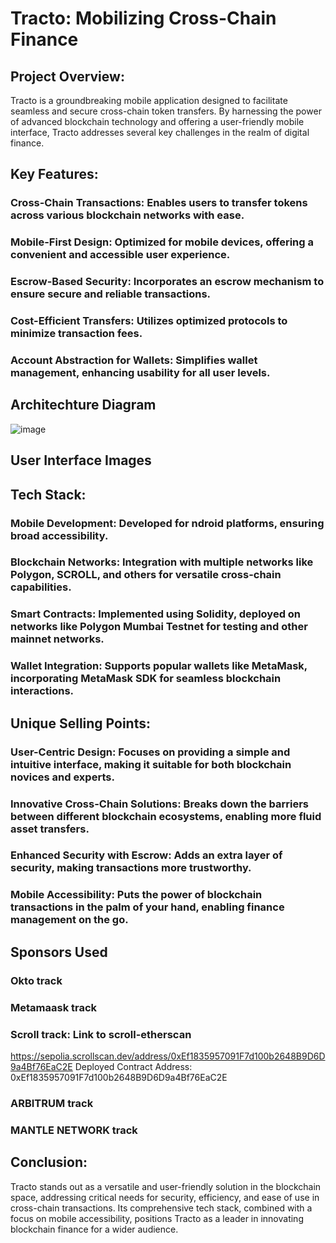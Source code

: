# Tracto: Mobilizing Cross-Chain Finance
## Project Overview:
Tracto is a groundbreaking mobile application designed to facilitate seamless and secure cross-chain token transfers. By harnessing the power of advanced blockchain technology and offering a user-friendly mobile interface, Tracto addresses several key challenges in the realm of digital finance.

## Key Features:

### Cross-Chain Transactions: Enables users to transfer tokens across various blockchain networks with ease.
### Mobile-First Design: Optimized for mobile devices, offering a convenient and accessible user experience.
### Escrow-Based Security: Incorporates an escrow mechanism to ensure secure and reliable transactions.
### Cost-Efficient Transfers: Utilizes optimized protocols to minimize transaction fees.
### Account Abstraction for Wallets: Simplifies wallet management, enhancing usability for all user levels.

## Architechture Diagram


![image](https://github.com/raehat/tracto/assets/82264758/64cd98cc-32a2-4cf1-9af0-0484829482e5)

## User Interface Images 

## Tech Stack:
### Mobile Development: Developed for ndroid platforms, ensuring broad accessibility.
### Blockchain Networks: Integration with multiple networks like Polygon, SCROLL, and others for versatile cross-chain capabilities.
### Smart Contracts: Implemented using Solidity, deployed on networks like Polygon Mumbai Testnet for testing and other mainnet networks.
### Wallet Integration: Supports popular wallets like MetaMask, incorporating MetaMask SDK for seamless blockchain interactions.

## Unique Selling Points:
### User-Centric Design: Focuses on providing a simple and intuitive interface, making it suitable for both blockchain novices and experts.
### Innovative Cross-Chain Solutions: Breaks down the barriers between different blockchain ecosystems, enabling more fluid asset transfers.
### Enhanced Security with Escrow: Adds an extra layer of security, making transactions more trustworthy.
### Mobile Accessibility: Puts the power of blockchain transactions in the palm of your hand, enabling finance management on the go.

## Sponsors Used
### Okto track
### Metamaask track
### Scroll track: Link to scroll-etherscan
https://sepolia.scrollscan.dev/address/0xEf1835957091F7d100b2648B9D6D9a4Bf76EaC2E
Deployed Contract Address: 0xEf1835957091F7d100b2648B9D6D9a4Bf76EaC2E
### ARBITRUM track
### MANTLE NETWORK track
## Conclusion:
Tracto stands out as a versatile and user-friendly solution in the blockchain space, addressing critical needs for security, efficiency, and ease of use in cross-chain transactions. Its comprehensive tech stack, combined with a focus on mobile accessibility, positions Tracto as a leader in innovating blockchain finance for a wider audience.
